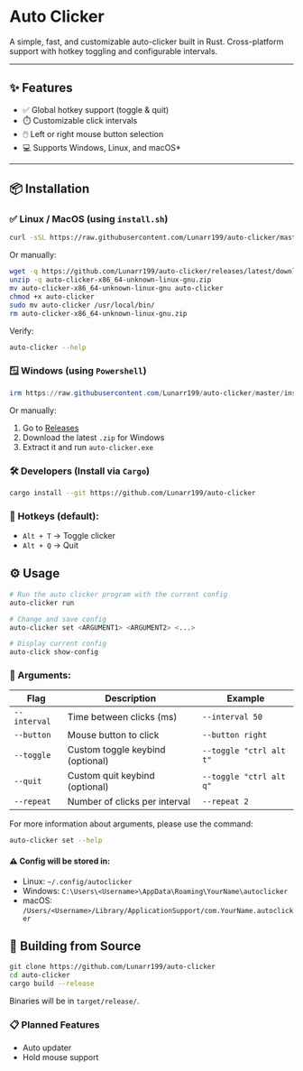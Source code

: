 # Auto Clicker

A simple, fast, and customizable auto-clicker built in Rust. Cross-platform support with hotkey toggling and configurable intervals.

---

## ✨ Features

- ✅ Global hotkey support (toggle & quit)
- ⏱️ Customizable click intervals
- 🖱️ Left or right mouse button selection
- 💻 Supports Windows, Linux, and macOS*

---

## 📦 Installation

### ✅ Linux / MacOS (using `install.sh`)

```bash
curl -sSL https://raw.githubusercontent.com/Lunarr199/auto-clicker/master/install/install.sh | bash
```

Or manually:

```bash
wget -q https://github.com/Lunarr199/auto-clicker/releases/latest/download/auto-clicker-x86_64-unknown-linux-gnu.zip
unzip -q auto-clicker-x86_64-unknown-linux-gnu.zip
mv auto-clicker-x86_64-unknown-linux-gnu auto-clicker
chmod +x auto-clicker
sudo mv auto-clicker /usr/local/bin/
rm auto-clicker-x86_64-unknown-linux-gnu.zip
```

Verify:
```bash
auto-clicker --help
```

### 🪟 Windows (using `Powershell`)

```powershell
irm https://raw.githubusercontent.com/Lunarr199/auto-clicker/master/install/install.ps1 | iex
```

Or manually:

1. Go to [Releases](https://github.com/Lunarr199/auto-clicker/releases)
2. Download the latest `.zip` for Windows
3. Extract it and run `auto-clicker.exe`

### 🛠 Developers (Install via `Cargo`)

```bash
cargo install --git https://github.com/Lunarr199/auto-clicker
```

### 🔑 Hotkeys (default):
* `Alt + T` → Toggle clicker
* `Alt + Q` → Quit

## ⚙️ Usage

```bash
# Run the auto clicker program with the current config
auto-clicker run

# Change and save config
auto-clicker set <ARGUMENT1> <ARGUMENT2> <...>

# Display current config
auto-click show-config
```

### 🔧 Arguments:

| Flag               | Description                         | Example                 |
|--------------------|-------------------------------------|-------------------------|
| `--interval`       | Time between clicks (ms)            | `--interval 50`         |
| `--button`         | Mouse button to click               | `--button right`        |
| `--toggle`         | Custom toggle keybind (optional)    | `--toggle "ctrl alt t"` |
| `--quit`         | Custom quit keybind (optional)    | `--toggle "ctrl alt q"` |
| `--repeat`| Number of clicks per interval       | `--repeat 2`   |

For more information about arguments, please use the command:

```bash
auto-clicker set --help
```

#### ⚠️ Config will be stored in: 
* Linux: `~/.config/autoclicker`
* Windows: `C:\Users\<Username>\AppData\Roaming\YourName\autoclicker`
* macOS: `/Users/<Username>/Library/ApplicationSupport/com.YourName.autoclicker`

## 🧱 Building from Source

```bash
git clone https://github.com/Lunarr199/auto-clicker
cd auto-clicker
cargo build --release
```

Binaries will be in `target/release/`.

### 📋 Planned Features
* Auto updater
* Hold mouse support